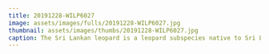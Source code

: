 ```yaml
---
title: 20191228-WILP6027
image: assets/images/fulls/20191228-WILP6027.jpg
thumbnail: assets/images/thumbs/20191228-WILP6027.jpg
caption: The Sri Lankan leopard is a leopard subspecies native to Sri Lanka. This female leopard best known as Cleopatra spotted near Kokkari Willu / Wilpattu National Park, Sri Lanka
---
```

